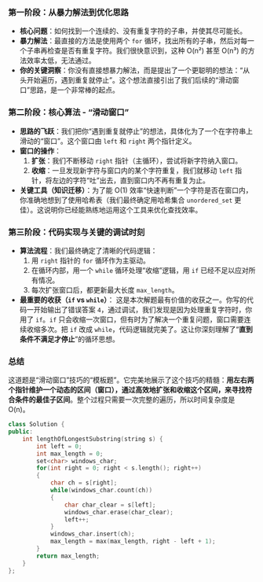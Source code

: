 ### 第一阶段：从暴力解法到优化思路

- **核心问题**：如何找到一个连续的、没有重复字符的子串，并使其尽可能长。
- **暴力解法**：最直接的方法是使用两个 `for` 循环，找出所有的子串，然后对每一个子串再检查是否有重复字符。我们很快意识到，这种 O(n²) 甚至 O(n³) 的方法效率太低，无法通过。
- **你的关键洞察**：你没有直接想暴力解法，而是提出了一个更聪明的想法：“从头开始遍历，遇到重复就停止”。这个想法直接引出了我们后续的“滑动窗口”思路，是一个非常棒的起点。

### 第二阶段：核心算法 - “滑动窗口”

- **思路的飞跃**：我们把你“遇到重复就停止”的想法，具体化为了一个在字符串上滑动的“窗口”。这个窗口由 `left` 和 `right` 两个指针定义。
- **窗口的操作**：
  1. **扩张**：我们不断移动 `right` 指针（主循环），尝试将新字符纳入窗口。
  2. **收缩**：一旦发现新字符与窗口内的某个字符重复，我们就移动 `left` 指针，将左边的字符“吐”出去，直到窗口内不再有重复为止。
- **关键工具（知识迁移）**：为了能 O(1) 效率“快速判断”一个字符是否在窗口内，你准确地想到了使用哈希表（我们最终确定用哈希集合 `unordered_set` 更佳）。这说明你已经能熟练地运用这个工具来优化查找效率。

### 第三阶段：代码实现与关键的调试时刻

- **算法流程**：我们最终确定了清晰的代码逻辑：
  1. 用 `right` 指针的 `for` 循环作为主驱动。
  2. 在循环内部，用一个 `while` 循环处理“收缩”逻辑，用 `if` 已经不足以应对所有情况。
  3. 每次扩张窗口后，都更新最大长度 `max_length`。
- **最重要的收获（`if` vs `while`）**： 这是本次解题最有价值的收获之一。你写的代码一开始输出了错误答案 `4`，通过调试，我们发现是因为处理重复字符时，你用了 `if`。`if` 只会收缩一次窗口，但有时为了解决一个重复问题，窗口需要连续收缩多次。把 `if` 改成 `while`，代码逻辑就完美了。这让你深刻理解了“**直到条件不满足才停止**”的循环思想。

### 总结

这道题是“滑动窗口”技巧的“模板题”。它完美地展示了这个技巧的精髓：**用左右两个指针维护一个动态的区间（窗口），通过高效地扩张和收缩这个区间，来寻找符合条件的最佳子区间**。整个过程只需要一次完整的遍历，所以时间复杂度是 O(n)。

```cpp
class Solution {
public:
    int lengthOfLongestSubstring(string s) {
        int left = 0;
        int max_length = 0;
        set<char> windows_char;
        for(int right = 0; right < s.length(); right++)
        {
            char ch = s[right];
            while(windows_char.count(ch))
            {
                char char_clear = s[left];
                windows_char.erase(char_clear);
                left++;
            }
            windows_char.insert(ch);
            max_length = max(max_length, right - left + 1);
        }
        return max_length;
    }
};
```


